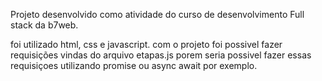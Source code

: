 Projeto desenvolvido como atividade do curso de desenvolvimento Full stack da b7web.

foi utilizado html, css e javascript. com o projeto foi possivel fazer requisições vindas do arquivo etapas.js porem seria possivel fazer essas requisiçoes utilizando promise ou async await por exemplo.